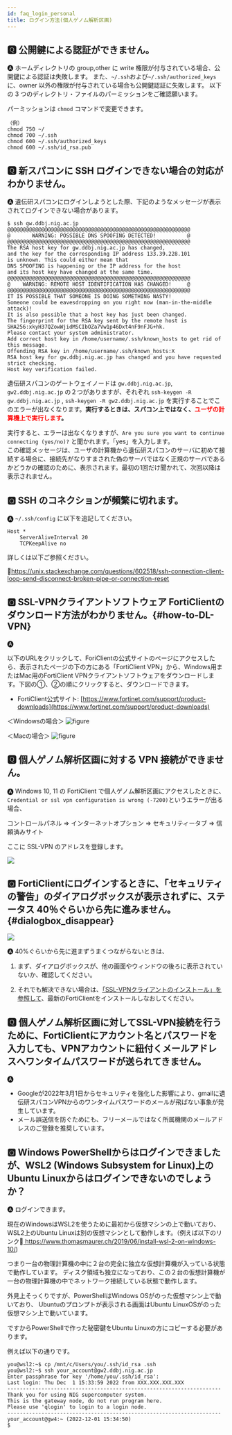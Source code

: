 ```yaml
---
id: faq_login_personal
title: ログイン方法(個人ゲノム解析区画)
---
```


## &#x1F180; 公開鍵による認証ができません。

&#x1F150; ホームディレクトリの group,other に write 権限が付与されている場合、公開鍵による認証は失敗します。
また、`~/.ssh`および`~/.ssh/authorized_keys`に、owner 以外の権限が付与されている場合も公開鍵認証に失敗します。
以下の 3 つのディレクトリ・ファイルのパーミッションをご確認願います。

パーミッションは `chmod` コマンドで変更できます。

```
（例）
chmod 750 ~/
chmod 700 ~/.ssh
chmod 600 ~/.ssh/authorized_keys
chmod 600 ~/.ssh/id_rsa.pub
```


## &#x1F180; 新スパコンに SSH ログインできない場合の対応がわかりません。

&#x1F150; 遺伝研スパコンにログインしようとした際、下記のようなメッセージが表示されてログインできない場合があります。

```
$ ssh gw.ddbj.nig.ac.jp
@@@@@@@@@@@@@@@@@@@@@@@@@@@@@@@@@@@@@@@@@@@@@@@@@@@@@@@@@@@
@       WARNING: POSSIBLE DNS SPOOFING DETECTED!          @
@@@@@@@@@@@@@@@@@@@@@@@@@@@@@@@@@@@@@@@@@@@@@@@@@@@@@@@@@@@
The RSA host key for gw.ddbj.nig.ac.jp has changed,
and the key for the corresponding IP address 133.39.228.101
is unknown. This could either mean that
DNS SPOOFING is happening or the IP address for the host
and its host key have changed at the same time.
@@@@@@@@@@@@@@@@@@@@@@@@@@@@@@@@@@@@@@@@@@@@@@@@@@@@@@@@@@@
@    WARNING: REMOTE HOST IDENTIFICATION HAS CHANGED!     @
@@@@@@@@@@@@@@@@@@@@@@@@@@@@@@@@@@@@@@@@@@@@@@@@@@@@@@@@@@@
IT IS POSSIBLE THAT SOMEONE IS DOING SOMETHING NASTY!
Someone could be eavesdropping on you right now (man-in-the-middle attack)!
It is also possible that a host key has just been changed.
The fingerprint for the RSA key sent by the remote host is
SHA256:xkyH37QZowWjidMSCIbOZa7Vw1p46Dxt4nF9nFJG+hk.
Please contact your system administrator.
Add correct host key in /home/username/.ssh/known_hosts to get rid of this message.
Offending RSA key in /home/username/.ssh/known_hosts:X
RSA host key for gw.ddbj.nig.ac.jp has changed and you have requested strict checking.
Host key verification failed.
```

遺伝研スパコンのゲートウェイノードは `gw.ddbj.nig.ac.jp`, `gw2.ddbj.nig.ac.jp` の２つがありますが、それぞれ `ssh-keygen -R gw.ddbj.nig.ac.jp` , `ssh-keygen -R gw2.ddbj.nig.ac.jp` を実行することでこのエラーが出なくなります。**実行するときは、スパコン上ではなく、<font color="red">ユーザの計算機上で実行します</font>。**

実行すると、エラーは出なくなりますが、`Are you sure you want to continue connecting (yes/no)?` と聞かれます。「yes」を入力します。<br/>この確認メッセージは、ユーザの計算機から遺伝研スパコンのサーバに初めて接続する場合に、接続先がなりすまされた偽のサーバではなく正規のサーバであるかどうかの確認のために、表示されます。最初の1回だけ聞かれて、次回以降は表示されません。


## &#x1F180; SSH のコネクションが頻繁に切れます。

&#x1F150; `~/.ssh/config` に以下を追記してください。

```
Host *
    ServerAliveInterval 20
    TCPKeepAlive no
```

詳しくは以下ご参照ください。

&#x1f517;<u>https://unix.stackexchange.com/questions/602518/ssh-connection-client-loop-send-disconnect-broken-pipe-or-connection-reset</u>


## &#x1F180; SSL-VPNクライアントソフトウェア FortiClientのダウンロード方法がわかりません。{#how-to-DL-VPN}

&#x1F150; 

以下のURLをクリックして、ForiClientの公式サイトのページにアクセスしたら、表示されたページの下の方にある「FortiClient VPN」から、Windows用またはMac用のFortiClient VPNクライアントソフトウェアをダウンロードします。下図の①、②の順にクリックすると、ダウンロードできます。

- FortiClient公式サイト: [https://www.fortinet.com/support/product-downloads](https://www.fortinet.com/support/product-downloads)

＜Windowsの場合＞
![figure](VPNwin_2_701_2.png)

＜Macの場合＞
![figure](VPN_MAC_install_1_701_2.png)



## &#x1F180; 個人ゲノム解析区画に対する VPN 接続ができません。

&#x1F150; Windows 10, 11 の FortiClient で個人ゲノム解析区画にアクセスしたときに、`Credential or ssl vpn configuration is wrong (-7200)`というエラーが出る場合、

コントロールパネル => インターネットオプション => セキュリティータブ => 信頼済みサイト

ここに SSL-VPN のアドレスを登録します。

![](faq_pg-vpn.png)

## &#x1F180; FortiClientにログインするときに、「セキュリティの警告」のダイアログボックスが表示されずに、ステータス 40％ぐらいから先に進みません。{#dialogbox_disappear}

![](faq_login_personal_1.png)

&#x1F150; 40%ぐらいから先に進まずうまくつながらないときは、

1. まず、ダイアログボックスが、他の画面やウィンドウの後ろに表示されていないか、確認してください。

2. それでも解決できない場合は、[<u>「SSL-VPNクライアントのインストール」を参照して</u>](/personal_genome_division/pg_login#1-ssl-vpn%E3%82%AF%E3%83%A9%E3%82%A4%E3%82%A2%E3%83%B3%E3%83%88%E3%81%AE%E3%82%A4%E3%83%B3%E3%82%B9%E3%83%88%E3%83%BC%E3%83%AB)、最新のFortiClientをインストールしなおしてください。




## &#x1F180; 個人ゲノム解析区画に対してSSL-VPN接続を行うために、FortiClientにアカウント名とパスワードを入力しても、VPNアカウントに紐付くメールアドレスへワンタイムパスワードが送られてきません。

&#x1F150; 
- Googleが2022年3月1日からセキュリティを強化した影響により、gmailに遺伝研スパコンVPNからのワンタイムパスワードのメールが飛ばない事象が発生しています。
- メール誤送信を防ぐためにも、フリーメールではなく所属機関のメールアドレスのご登録を推奨しています。


## &#x1F180; Windows PowerShellからはログインできましたが、WSL2 (Windows Subsystem for Linux)上のUbuntu Linuxからはログインできないのでしょうか？

&#x1F150; ログインできます。

現在のWindowsはWSL2を使うために最初から仮想マシンの上で動いており、WSL2上のUbuntu
Linuxは別の仮想マシンとして動作します。（例えば以下のリンク&#x1f517;<u>
https://www.thomasmaurer.ch/2019/06/install-wsl-2-on-windows-10/</u>)

つまり一台の物理計算機の中に２台の完全に独立な仮想計算機が入っている状態で動作しています。
ディスク領域も独立になっており、この２台の仮想計算機が一台の物理計算機の中でネットワーク接続している状態で動作します。

外見上そっくりですが、PowerShellはWindows OSがのった仮想マシン上で動いており、
Ubuntuのプロンプトが表示される画面はUbuntu LinuxOSがのった仮想マシン上で動いています。

ですからPowerShellで作った秘密鍵をUbuntu Linuxの方にコピーする必要があります。

例えば以下の通りです。

```
you@wsl2:~$ cp /mnt/c/Users/you/.ssh/id_rsa .ssh
you@wsl2:~$ ssh your_account@gw2.ddbj.nig.ac.jp
Enter passphrase for key '/home/you/.ssh/id_rsa':
Last login: Thu Dec  1 15:33:59 2022 from XXX.XXX.XXX.XXX
---------------------------------------------------------------------
Thank you for using NIG supercomputer system.
This is the gateway node, do not run program here.
Please use 'qlogin' to login to a login node.
---------------------------------------------------------------------
your_account@gw4:~ (2022-12-01 15:34:50)
$
```
